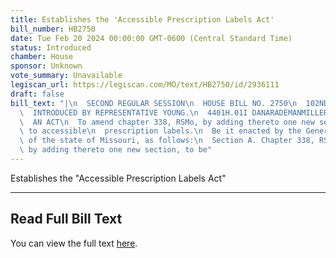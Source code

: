 ```yaml
---
title: Establishes the 'Accessible Prescription Labels Act'
bill_number: HB2750
date: Tue Feb 20 2024 00:00:00 GMT-0600 (Central Standard Time)
status: Introduced
chamber: House
sponsor: Unknown
vote_summary: Unavailable
legiscan_url: https://legiscan.com/MO/text/HB2750/id/2936111
draft: false
bill_text: "|\n  SECOND REGULAR SESSION\n  HOUSE BILL NO. 2750\n  102ND GENERAL ASSEMBLY\n\
  \  INTRODUCED BY REPRESENTATIVE YOUNG.\n  4401H.01I DANARADEMANMILLER,ChiefClerk\n\
  \  AN ACT\n  To amend chapter 338, RSMo, by adding thereto one new section relating\
  \ to accessible\n  prescription labels.\n  Be it enacted by the General Assembly\
  \ of the state of Missouri, as follows:\n  Section A. Chapter 338, RSMo, is amended\
  \ by adding thereto one new section, to be"
---
```

Establishes the "Accessible Prescription Labels Act"

---

## Read Full Bill Text

You can view the full text [here](https://legiscan.com/MO/text/HB2750/id/2936111).
